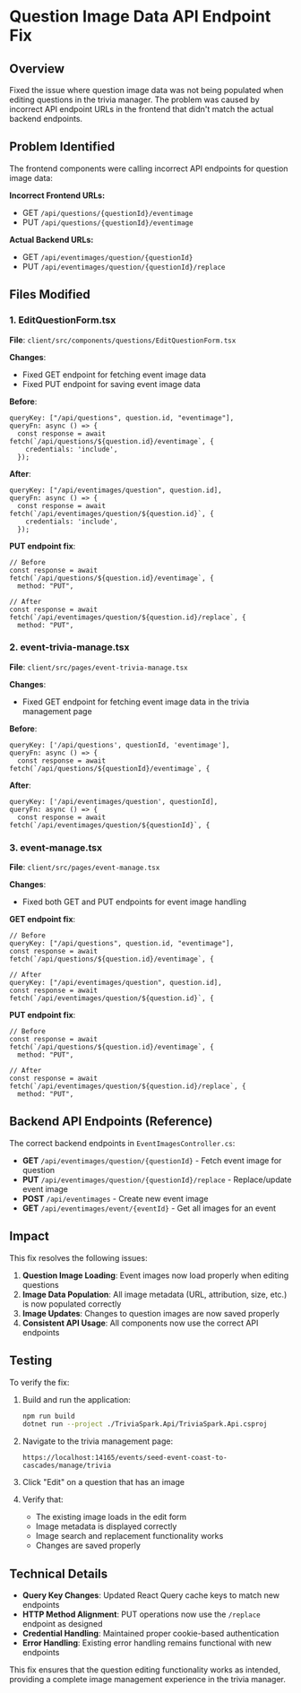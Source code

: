 # Question Image Data API Endpoint Fix

## Overview

Fixed the issue where question image data was not being populated when editing questions in the trivia manager. The problem was caused by incorrect API endpoint URLs in the frontend that didn't match the actual backend endpoints.

## Problem Identified

The frontend components were calling incorrect API endpoints for question image data:

**Incorrect Frontend URLs:**

- GET `/api/questions/{questionId}/eventimage`
- PUT `/api/questions/{questionId}/eventimage`

**Actual Backend URLs:**

- GET `/api/eventimages/question/{questionId}`
- PUT `/api/eventimages/question/{questionId}/replace`

## Files Modified

### 1. EditQuestionForm.tsx

**File**: `client/src/components/questions/EditQuestionForm.tsx`

**Changes**:

- Fixed GET endpoint for fetching event image data
- Fixed PUT endpoint for saving event image data

**Before**:

```tsx
queryKey: ["/api/questions", question.id, "eventimage"],
queryFn: async () => {
  const response = await fetch(`/api/questions/${question.id}/eventimage`, {
    credentials: 'include',
  });
```

**After**:

```tsx
queryKey: ["/api/eventimages/question", question.id],
queryFn: async () => {
  const response = await fetch(`/api/eventimages/question/${question.id}`, {
    credentials: 'include',
  });
```

**PUT endpoint fix**:

```tsx
// Before
const response = await fetch(`/api/questions/${question.id}/eventimage`, {
  method: "PUT",

// After  
const response = await fetch(`/api/eventimages/question/${question.id}/replace`, {
  method: "PUT",
```

### 2. event-trivia-manage.tsx

**File**: `client/src/pages/event-trivia-manage.tsx`

**Changes**:

- Fixed GET endpoint for fetching event image data in the trivia management page

**Before**:

```tsx
queryKey: ['/api/questions', questionId, 'eventimage'],
queryFn: async () => {
  const response = await fetch(`/api/questions/${questionId}/eventimage`, {
```

**After**:

```tsx
queryKey: ['/api/eventimages/question', questionId],
queryFn: async () => {
  const response = await fetch(`/api/eventimages/question/${questionId}`, {
```

### 3. event-manage.tsx

**File**: `client/src/pages/event-manage.tsx`

**Changes**:

- Fixed both GET and PUT endpoints for event image handling

**GET endpoint fix**:

```tsx
// Before
queryKey: ["/api/questions", question.id, "eventimage"],
const response = await fetch(`/api/questions/${question.id}/eventimage`, {

// After
queryKey: ["/api/eventimages/question", question.id],
const response = await fetch(`/api/eventimages/question/${question.id}`, {
```

**PUT endpoint fix**:

```tsx
// Before
const response = await fetch(`/api/questions/${question.id}/eventimage`, {
  method: "PUT",

// After
const response = await fetch(`/api/eventimages/question/${question.id}/replace`, {
  method: "PUT",
```

## Backend API Endpoints (Reference)

The correct backend endpoints in `EventImagesController.cs`:

- **GET** `/api/eventimages/question/{questionId}` - Fetch event image for question
- **PUT** `/api/eventimages/question/{questionId}/replace` - Replace/update event image
- **POST** `/api/eventimages` - Create new event image
- **GET** `/api/eventimages/event/{eventId}` - Get all images for an event

## Impact

This fix resolves the following issues:

1. **Question Image Loading**: Event images now load properly when editing questions
2. **Image Data Population**: All image metadata (URL, attribution, size, etc.) is now populated correctly
3. **Image Updates**: Changes to question images are now saved properly
4. **Consistent API Usage**: All components now use the correct API endpoints

## Testing

To verify the fix:

1. Build and run the application:

   ```bash
   npm run build
   dotnet run --project ./TriviaSpark.Api/TriviaSpark.Api.csproj
   ```

2. Navigate to the trivia management page:

   ```
   https://localhost:14165/events/seed-event-coast-to-cascades/manage/trivia
   ```

3. Click "Edit" on a question that has an image
4. Verify that:
   - The existing image loads in the edit form
   - Image metadata is displayed correctly
   - Image search and replacement functionality works
   - Changes are saved properly

## Technical Details

- **Query Key Changes**: Updated React Query cache keys to match new endpoints
- **HTTP Method Alignment**: PUT operations now use the `/replace` endpoint as designed
- **Credential Handling**: Maintained proper cookie-based authentication
- **Error Handling**: Existing error handling remains functional with new endpoints

This fix ensures that the question editing functionality works as intended, providing a complete image management experience in the trivia manager.
